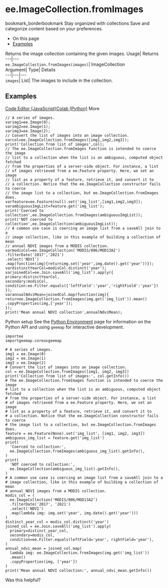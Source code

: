  
#  ee.ImageCollection.fromImages 
bookmark_borderbookmark Stay organized with collections  Save and categorize content based on your preferences.
  * On this page
  * [Examples](https://developers.google.com/earth-engine/apidocs/ee-imagecollection-fromimages#examples)


Returns the image collection containing the given images. 
Usage| Returns  
---|---  
`ee.ImageCollection.fromImages(images)`| ImageCollection  
Argument| Type| Details  
---|---|---  
`images`| List| The images to include in the collection.  
## Examples
[Code Editor (JavaScript)](https://developers.google.com/earth-engine/apidocs/ee-imagecollection-fromimages#code-editor-javascript-sample)[Colab (Python)](https://developers.google.com/earth-engine/apidocs/ee-imagecollection-fromimages#colab-python-sample) More
```
// A series of images.
varimg1=ee.Image(0);
varimg2=ee.Image(1);
varimg3=ee.Image(2);
// Convert the list of images into an image collection.
varcol=ee.ImageCollection.fromImages([img1,img2,img3]);
print('Collection from list of images',col);
// The ee.ImageCollection.fromImages function is intended to coerce the image
// list to a collection when the list is an ambiguous, computed object fetched
// from the properties of a server-side object. For instance, a list
// of images retrieved from a ee.Feature property. Here, we set an image
// list as a property of a feature, retrieve it, and convert it to
// a collection. Notice that the ee.ImageCollection constructor fails to coerce
// the image list to a collection, but ee.ImageCollection.fromImages does.
varfeature=ee.Feature(null).set('img_list',[img1,img2,img3]);
varambiguousImgList=feature.get('img_list');
print('Coerced to collection',ee.ImageCollection.fromImages(ambiguousImgList));
print('NOT coerced to collection',ee.ImageCollection(ambiguousImgList));
// A common use case is coercing an image list from a saveAll join to a
// image collection, like in this example of building a collection of mean
// annual NDVI images from a MODIS collection.
varmodisCol=ee.ImageCollection('MODIS/006/MOD13A2')
.filterDate('2017','2021')
.select('NDVI')
.map(function(img){returnimg.set('year',img.date().get('year'))});
vardistinctYearCol=modisCol.distinct('year');
varjoinedCol=ee.Join.saveAll('img_list').apply({
primary:distinctYearCol,
secondary:modisCol,
condition:ee.Filter.equals({'leftField':'year','rightField':'year'})
});
varannualNdviMean=joinedCol.map(function(img){
returnee.ImageCollection.fromImages(img.get('img_list')).mean()
.copyProperties(img,['year']);
});
print('Mean annual NDVI collection',annualNdviMean);
```
Python setup
See the [ Python Environment](https://developers.google.com/earth-engine/guides/python_install) page for information on the Python API and using `geemap` for interactive development.
```
importee
importgeemap.coreasgeemap
```
```
# A series of images.
img1 = ee.Image(0)
img2 = ee.Image(1)
img3 = ee.Image(2)
# Convert the list of images into an image collection.
col = ee.ImageCollection.fromImages([img1, img2, img3])
print('Collection from list of images:', col.getInfo())
# The ee.ImageCollection.fromImages function is intended to coerce the image
# list to a collection when the list is an ambiguous, computed object fetched
# from the properties of a server-side object. For instance, a list
# of images retrieved from a ee.Feature property. Here, we set an image
# list as a property of a feature, retrieve it, and convert it to
# a collection. Notice that the ee.ImageCollection constructor fails to coerce
# the image list to a collection, but ee.ImageCollection.fromImages does.
feature = ee.Feature(None).set('img_list', [img1, img2, img3])
ambiguous_img_list = feature.get('img_list')
print(
  'Coerced to collection:',
  ee.ImageCollection.fromImages(ambiguous_img_list).getInfo(),
)
print(
  'NOT coerced to collection:',
  ee.ImageCollection(ambiguous_img_list).getInfo(),
)
# A common use case is coercing an image list from a saveAll join to a
# image collection, like in this example of building a collection of mean
# annual NDVI images from a MODIS collection.
modis_col = (
  ee.ImageCollection('MODIS/006/MOD13A2')
  .filterDate('2017', '2021')
  .select('NDVI')
  .map(lambda img: img.set('year', img.date().get('year')))
)
distinct_year_col = modis_col.distinct('year')
joined_col = ee.Join.saveAll('img_list').apply(
  primary=distinct_year_col,
  secondary=modis_col,
  condition=ee.Filter.equals(leftField='year', rightField='year'),
)
annual_ndvi_mean = joined_col.map(
  lambda img: ee.ImageCollection.fromImages(img.get('img_list'))
  .mean()
  .copyProperties(img, ['year'])
)
print('Mean annual NDVI collection:', annual_ndvi_mean.getInfo())
```

Was this helpful?
